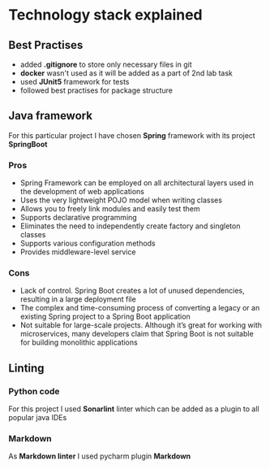 # Technology stack explained

## Best Practises

* added **.gitignore** to store only necessary files in git
* **docker** wasn't used as it will be added as a part of 2nd lab task
* used **JUnit5** framework for tests
* followed best practises for package structure

## Java framework

For this particular project I have chosen **Spring** framework with its project **SpringBoot**

### Pros

* Spring Framework can be employed on all architectural layers used in the development of web applications
* Uses the very lightweight POJO model when writing classes
* Allows you to freely link modules and easily test them
* Supports declarative programming
* Eliminates the need to independently create factory and singleton classes
* Supports various configuration methods
* Provides middleware-level service

### Cons

* Lack of control. Spring Boot creates a lot of unused dependencies, resulting in a large deployment file
* The complex and time-consuming process of converting a legacy or an existing Spring project to a Spring Boot application
* Not suitable for large-scale projects. Although it’s great for working with microservices, many developers claim that Spring Boot is not suitable for building monolithic applications

## Linting

### Python code

For this project I used **Sonarlint** linter which can be added as a plugin to all popular java IDEs

### Markdown

As **Markdown linter** I used pycharm plugin **Markdown**